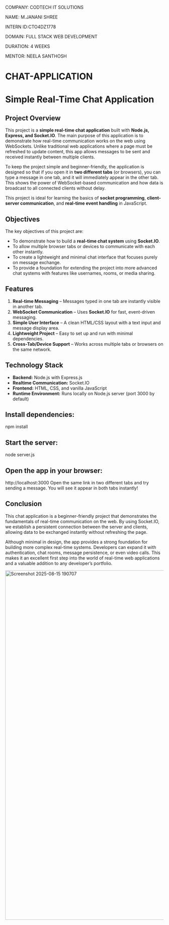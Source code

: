 COMPANY: CODTECH IT SOLUTIONS

NAME: M.JANANI SHREE

INTERN ID:CTO4DZ1778

DOMAIN: FULL STACK WEB DEVELOPMENT

DURATION: 4 WEEKS

MENTOR: NEELA SANTHOSH

# CHAT-APPLICATION

# Simple Real-Time Chat Application  

## Project Overview  
This project is a **simple real-time chat application** built with **Node.js, Express, and Socket.IO**. The main purpose of this application is to demonstrate how real-time communication works on the web using WebSockets. Unlike traditional web applications where a page must be refreshed to update content, this app allows messages to be sent and received instantly between multiple clients.  

To keep the project simple and beginner-friendly, the application is designed so that if you open it in **two different tabs** (or browsers), you can type a message in one tab, and it will immediately appear in the other tab. This shows the power of WebSocket-based communication and how data is broadcast to all connected clients without delay.  

This project is ideal for learning the basics of **socket programming**, **client-server communication**, and **real-time event handling** in JavaScript.  

## Objectives  
The key objectives of this project are:  
- To demonstrate how to build a **real-time chat system** using **Socket.IO**.  
- To allow multiple browser tabs or devices to communicate with each other instantly.  
- To create a lightweight and minimal chat interface that focuses purely on message exchange.  
- To provide a foundation for extending the project into more advanced chat systems with features like usernames, rooms, or media sharing.  

## Features  
1. **Real-time Messaging** – Messages typed in one tab are instantly visible in another tab.  
2. **WebSocket Communication** – Uses **Socket.IO** for fast, event-driven messaging.  
3. **Simple User Interface** – A clean HTML/CSS layout with a text input and message display area.  
4. **Lightweight Project** – Easy to set up and run with minimal dependencies.  
5. **Cross-Tab/Device Support** – Works across multiple tabs or browsers on the same network.  

## Technology Stack  
- **Backend:** Node.js with Express.js  
- **Realtime Communication:** Socket.IO  
- **Frontend:** HTML, CSS, and vanilla JavaScript  
- **Runtime Environment:** Runs locally on Node.js server (port 3000 by default)  

## Install dependencies:

npm install

## Start the server:

node server.js

## Open the app in your browser:

http://localhost:3000
Open the same link in two different tabs and try sending a message. You will see it appear in both tabs instantly! 

## Conclusion

This chat application is a beginner-friendly project that demonstrates the fundamentals of real-time communication on the web. By using Socket.IO, we establish a persistent connection between the server and clients, allowing data to be exchanged instantly without refreshing the page.

Although minimal in design, the app provides a strong foundation for building more complex real-time systems. Developers can expand it with authentication, chat rooms, message persistence, or even video calls. This makes it an excellent first step into the world of real-time web applications and a valuable addition to any developer’s portfolio.

<img width="1690" height="1109" alt="Screenshot 2025-08-15 190707" src="https://github.com/user-attachments/assets/580f4cdc-b1a7-47d8-9efe-2ef957e4a45a" />
